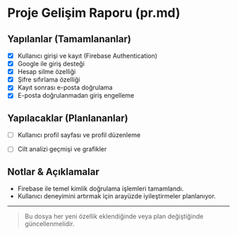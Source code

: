 # Proje Gelişim Raporu (pr.md)

## Yapılanlar (Tamamlananlar)
- [x] Kullanıcı girişi ve kayıt (Firebase Authentication)
- [x] Google ile giriş desteği
- [x] Hesap silme özelliği
- [x] Şifre sıfırlama özelliği
- [x] Kayıt sonrası e-posta doğrulama
- [x] E-posta doğrulanmadan giriş engelleme

## Yapılacaklar (Planlananlar)
- [ ] Kullanıcı profil sayfası ve profil düzenleme
- [ ] Cilt analizi geçmişi ve grafikler


## Notlar & Açıklamalar
- Firebase ile temel kimlik doğrulama işlemleri tamamlandı.
- Kullanıcı deneyimini artırmak için arayüzde iyileştirmeler planlanıyor.


---

> Bu dosya her yeni özellik eklendiğinde veya plan değiştiğinde güncellenmelidir. 